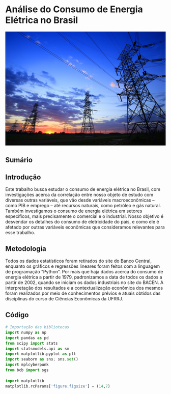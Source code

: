 # Análise do Consumo de Energia Elétrica no Brasil

![Energia eletrica](https://github.com/DevLuizPy/pib_energia_regressao/blob/main/energia-eletrica-covid-19.jpg)
## Sumário

## Introdução

Este trabalho busca estudar o consumo de energia elétrica no Brasil, com investigações acerca da correlação entre nosso objeto de estudo com diversas outras variáveis, que vão desde variáveis macroeconômicas – como PIB e emprego – até recursos naturais, como petróleo e gás natural. Também investigamos o consumo de energia elétrica em setores específicos, mais precisamente o comercial e o industrial. Nosso objetivo é desvendar os detalhes do consumo de eletricidade do país, e como ele é afetado por outras variáveis econômicas que consideramos relevantes para esse trabalho.

## Metodologia

Todos os dados estatísticos foram retirados do site do Banco
Central, enquanto os gráficos e regressões lineares foram feitos
com a linguagem de programação “Python”. Por mais que haja
dados acerca do consumo de energia elétrica a partir de 1979,
padronizamos a data de todos os dados a partir de 2002, quando
se iniciam os dados industriais no site do BACEN. A interpretação
dos resultados e a contextualização econômica dos mesmos
foram realizados por meio de conhecimentos prévios e atuais
obtidos das disciplinas do curso de Ciências Econômicas da UFRRJ.

## Código
``` python
# Importação das bibliotecas
import numpy as np
import pandas as pd
from scipy import stats
import statsmodels.api as sm
import matplotlib.pyplot as plt
import seaborn as sns; sns.set()
import mplcyberpunk
from bcb import sgs

import matplotlib
matplotlib.rcParams['figure.figsize'] = (14,7)
```


